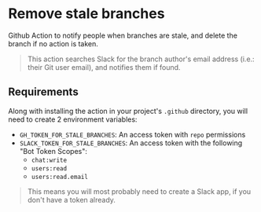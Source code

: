 # Remove stale branches
Github Action to notify people when branches are stale, and delete the branch if no action is taken.

> This action searches Slack for the branch author's email address (i.e.: their Git user email), and notifies them if found.

## Requirements

Along with installing the action in your project's `.github` directory, you will need to create 2 environment variables:
- `GH_TOKEN_FOR_STALE_BRANCHES`: An access token with `repo` permissions
- `SLACK_TOKEN_FOR_STALE_BRANCHES`: An access token with the following "Bot Token Scopes":
    - `chat:write`
    - `users:read`
    - `users:read.email`

> This means you will most probably need to create a Slack app, if you don't have a token already.
